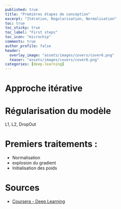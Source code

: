 ```yaml
---
published: true
title: "Premières étapes de conception"
excerpt: "Itération, Regularisation, Normalisation"
toc: true
toc_sticky: true
toc_label: "First steps"
toc_icon: "microchip"
comments: true
author_profile: false
header:
  overlay_image: "assets/images/covers/cover6.png"
  teaser: "assets/images/covers/cover6.png"
categories: [deep-learning]
---
```

# Approche itérative


# Régularisation du modèle

L1, L2, DropOut

# Premiers traitements : 

- Normalisation
- explosion du gradient
- Initialisation des poids

# Sources

- [Coursera - Deep Learning](www.coursera.org/learn/neural-networks-deep-learning)
